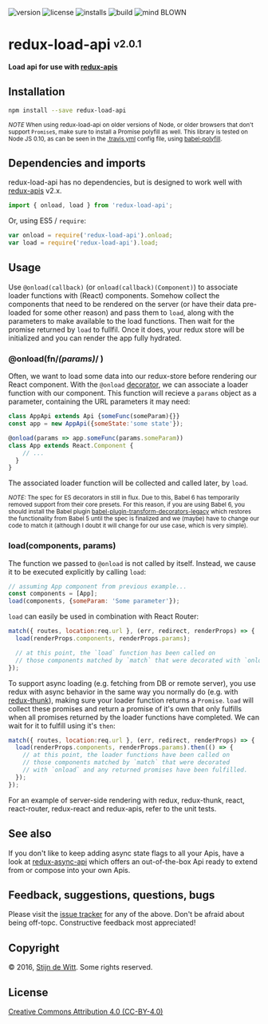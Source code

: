 ﻿![version](https://img.shields.io/npm/v/redux-load-api.svg) ![license](https://img.shields.io/npm/l/redux-load-api.svg) ![installs](https://img.shields.io/npm/dt/redux-load-api.svg) ![build](https://img.shields.io/travis/Download/redux-load-api.svg) ![mind BLOWN](https://img.shields.io/badge/mind-BLOWN-ff69b4.svg)

# redux-load-api <sup><sub>v2.0.1</sub></sup>

**Load api for use with [redux-apis](https://github.com/download/redux-apis)**

## Installation

```sh
npm install --save redux-load-api
```

<sub>*NOTE* When using redux-load-api on older versions of Node, or older browsers that
don't support `Promise`s, make sure to install a Promise polyfill as well.
This library is tested on Node JS 0.10, as can be seen in the [.travis.yml](.travis.yml)
config file, using [babel-polyfill](https://babeljs.io/docs/usage/polyfill/).</sub>


## Dependencies and imports

redux-load-api has no dependencies, but is designed to work well with
[redux-apis](https://npmjs.org/package/redux-apis) v2.x.

```js
import { onload, load } from 'redux-load-api';
```

Or, using ES5 / `require`:

```js
var onload = require('redux-load-api').onload;
var load = require('redux-load-api').load;
```

## Usage

Use `@onload(callback)` (or `onload(callback)(Component)`) to associate loader functions
with (React) components. Somehow collect the components that need to be rendered on the
server (or have their data pre-loaded for some other reason) and pass them to `load`,
along with the parameters to make available to the load functions. Then wait for the
promise returned by `load` to fullfil. Once it does, your redux store will be initialized
and you can render the app fully hydrated.


### @onload(fn/*(params)*/ )

Often, we want to load some data into our redux-store before rendering our React
component. With the `@onload` [decorator](https://github.com/wycats/javascript-decorators),
we can associate a loader function with our component. This function will recieve
a `params` object as a parameter, containing the URL parameters it may need:

```js
class AppApi extends Api {someFunc(someParam){}}
const app = new AppApi({someState:'some state'});

@onload(params => app.someFunc(params.someParam))
class App extends React.Component {
    // ...
  }
}
```

The associated loader function will be collected and called later, by `load`.

<sub>*NOTE:* The spec for ES decorators in still in flux. Due to this,
Babel 6 has temporarily removed support from their core presets. For this
reason, if you are using Babel 6, you should install the Babel plugin
[babel-plugin-transform-decorators-legacy](https://github.com/loganfsmyth/babel-plugin-transform-decorators-legacy)
which restores the functionality from Babel 5 until the spec is finalized
and we (maybe) have to change our code to match it (although I doubt it
will change for our use case, which is very simple).</sub>


### load(components, params)

The function we passed to `@onload` is not called by itself.
Instead, we cause it to be executed explicitly by calling `load`:

```js
// assuming App component from previous example...
const components = [App];
load(components, {someParam: 'Some parameter'});
```

`load` can easily be used in combination with React Router:

```js
match({ routes, location:req.url }, (err, redirect, renderProps) => {
  load(renderProps.components, renderProps.params);

  // at this point, the `load` function has been called on
  // those components matched by `match` that were decorated with `onload`
});
```

To support async loading (e.g. fetching from DB or remote server), you
use redux with async behavior in the same way you normally do (e.g. with
[redux-thunk](https://github.com/gaearon/redux-thunk)), making sure your
loader function returns a `Promise`. `load` will collect these promises
and return a promise of it's own that only fulfills when all promises
returned by the loader functions have completed.
We can wait for it to fulfill using it's `then`:

```js
match({ routes, location:req.url }, (err, redirect, renderProps) => {
  load(renderProps.components, renderProps.params).then(() => {
    // at this point, the loader functions have been called on
    // those components matched by `match` that were decorated
    // with `onload` and any returned promises have been fulfilled.
  });
});
```

For an example of server-side rendering with redux, redux-thunk, react,
react-router, redux-react and redux-apis, refer to the unit tests.


## See also

If you don't like to keep adding async state flags to all your Apis,
have a look at [redux-async-api](https://github.com/download/redux-async-api)
which offers an out-of-the-box Api ready to extend from or compose into
your own Apis.


## Feedback, suggestions, questions, bugs

Please visit the [issue tracker](https://github.com/download/redux-async-api/issues)
for any of the above. Don't be afraid about being off-topc.
Constructive feedback most appreciated!


## Copyright

© 2016, [Stijn de Witt](http://StijnDeWitt.com). Some rights reserved.


## License

[Creative Commons Attribution 4.0 (CC-BY-4.0)](https://creativecommons.org/licenses/by/4.0/)

